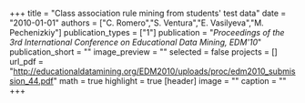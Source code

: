 +++
title = "Class association rule mining from students' test data"
date = "2010-01-01"
authors = ["C. Romero","S. Ventura","E. Vasilyeva","M. Pechenizkiy"]
publication_types = ["1"]
publication = "_Proceedings of the 3rd International Conference on Educational Data Mining, EDM'10_"
publication_short = ""
image_preview = ""
selected = false
projects = []
url_pdf = "http://educationaldatamining.org/EDM2010/uploads/proc/edm2010_submission_44.pdf"
math = true
highlight = true
[header]
image = ""
caption = ""
+++

